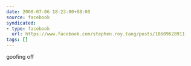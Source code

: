 ```yaml
---
date: 2008-07-06 18:23:00+08:00
source: facebook
syndicated:
- type: facebook
  url: https://www.facebook.com/stephen.roy.tang/posts/18609628911
tags: []
---
```


goofing off